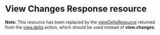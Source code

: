 # View Changes Response resource

**Note:** This resource has been replaced by the [viewDeltaResource](viewDeltaResource.md) returned
from the [view.delta](../items/view_delta.md) action, which should be used instead
of **view.changes**.

<!-- {
  "type": "#page.annotation",
  "section": "documentation",
  "deprecated": true,
  "redirectUrl": viewDeltaResource.md"
} -->
